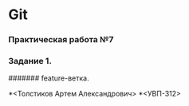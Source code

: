 # Git

### Практическая работа №7

### Задание 1.

####### feature-ветка.


*<Толстиков Артем Александрович>
*<УВП-312>
